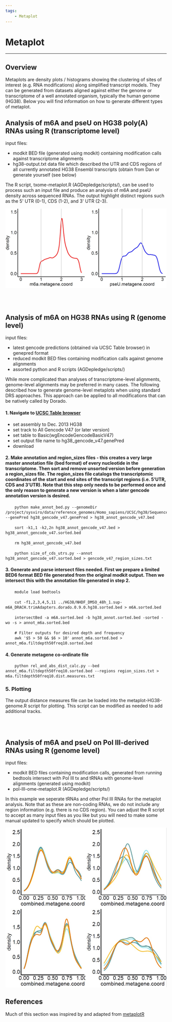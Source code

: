 ```yaml
---
tags:
    - Metaplot
---
```


# Metaplot

---

## Overview

Metaplots are density plots / histograms showing the clustering of sites of interest (e.g. RNA modifications) along simplified transcript models. They can be generated from datasets aligned against either the genome
or transcriptome of a well annotated organism, typically the human genome (HG38). Below you will find information on how to generate different types of metaplot.


## Analysis of m6A and pseU on HG38 poly(A) RNAs using R (transcriptome level)
input files:
- modkit BED file (generated using modkit) containing modification calls against transcriptome alignments
- hg38-output.txt data file which described the UTR and CDS regions of all currently annotated HG38 Ensembl transcripts (obtain from Dan or generate yourself (see below)

The R script, txome-metaplot.R (AGDepledge/scripts/), can be used to process such an input file and produce an analysis of m6A and pseU density across sequenced RNAs. The output highlight distinct regions such as 
the 5' UTR (0-1), CDS (1-2), and 3' UTR (2-3).

![metaplot-txome](../../img/txome-metaplot.jpg)

<br><br>

## Analysis of m6A on HG38 RNAs using R (genome level)
input files:
- latest gencode predictions (obtained via UCSC Table browser) in genepred format
- reduced modkit BED files containing modification calls against genome alignments
- assorted python and R scripts (AGDepledge/scripts/)

While more complicated than analyses of transcriptome-level alignments, genome-level alignments may be preferred in many cases. The following described how to generate genome-level metaplots when using standard DRS approaches. This approach can be applied to all modifications that can be natively called by Dorado.

#### 1. Navigate to [UCSC Table browser](https://genome.ucsc.edu/cgi-bin/hgTables)
- set assembly to Dec. 2013 HG38
- set track to All Gencode V47 (or later version)
- set table to Basic(wgEncodeGencodeBasicV47)
- set output file name to hg38_gencode_v47.genePred
- download

#### 2. Make annotation and region_sizes files - this creates a very large master annotation file (bed format) of every nucleotide in the transcriptome. Then sort and remove unsorted version before generation a region_sizes file. The region_sizes file catalogs the transcriptomic coordinates of the start and end sites of the transcript regions (i.e. 5’UTR, CDS and 3’UTR). Note that this step only needs to be performed once and the only reason to generate a new version is when a later gencode annotation version is desired.

```
    python make_annot_bed.py --genomeDir /project/sysviro/data/reference_genomes/Homo_sapiens/UCSC/hg38/Sequence/Chromosomes/ --genePred hg38_gencode_v47.genePred > hg38_annot_gencode_v47.bed

    sort -k1,1 -k2,2n hg38_annot_gencode_v47.bed > hg38_annot_gencode_v47.sorted.bed

    rm hg38_annot_gencode_v47.bed

    python size_of_cds_utrs.py --annot hg38_annot_gencode_v47.sorted.bed > gencode_v47_region_sizes.txt
```

#### 3. Generate and parse intersect files needed. First we prepare a limited BED6 format BED file generated from the original modkit output. Then we intersect this with the annotation file generated in step 2. 

```
    module load bedtools

    cut -f1,2,3,4,5,11 ../HG38/NHDF_DMSO_48h_1.sup-m6A_DRACH.trimAdapters.dorado.0.9.0.hg38.sorted.bed > m6A.sorted.bed

    intersectBed -a m6A.sorted.bed -b hg38_annot.sorted.bed -sorted -wo -s > annot_m6a.sorted.bed

    # Filter outputs for desired depth and frequency
    awk '$5 > 50 && $6 > 10' annot_m6a.sorted.bed > annot_m6a.filtdepth50freq10.sorted.bed
```    

#### 4. Generate metagene co-ordinate file 

```
    python rel_and_abs_dist_calc.py --bed annot_m6a.filtdepth50freq10.sorted.bed --regions region_sizes.txt > m6a.filtdepth50freq10.dist.measures.txt

```    

### 5. Plotting

The output distance measures file can be loaded into the metaplot-HG38-genome.R script for plotting. This script can be modified as needed to add additional tracks.

<br><br>

## Analysis of m6A and pseU on Pol III-derived RNAs using R (genome level)
input files:
- modkit BED files containing modification calls, generated from running bedtools intersect with Pol III tx and tRNAs with genome-level alignments (generated using modkit)
- pol-III-ome-metaplot.R (AGDepledge/scripts/)

In this example we seperate tRNAs and other Pol III RNAs for the metaplot analysis. Note that as these are non-coding RNAs, we do not include any region information (e.g. there is no CDS region). You can adjust the R script to accept as many input files as you like but you will need to make some manual updated to specify which should be plotted.

![metaplot-pol3ome](../../img/pol3ome-metaplot.jpg)



## References

Much of this section was inspired by and adapted from [metaplotR](https://github.com/olarerin/metaPlotR/tree/master) 



